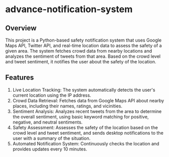 # advance-notification-system

## Overview
This project is a Python-based safety notification system that uses Google Maps API, Twitter API, and real-time location data to assess the safety of a given area. The system fetches crowd data from nearby locations and analyzes the sentiment of tweets from that area. Based on the crowd level and tweet sentiment, it notifies the user about the safety of the location.

## Features
1. Live Location Tracking: The system automatically detects the user's current location using the IP address.
2. Crowd Data Retrieval: Fetches data from Google Maps API about nearby places, including their names, ratings, and vicinities.
3. Sentiment Analysis: Analyzes recent tweets from the area to determine the overall sentiment, using basic keyword matching for positive, negative, and neutral sentiments.
4. Safety Assessment: Assesses the safety of the location based on the crowd level and tweet sentiment, and sends desktop notifications to the user with a summary of the situation.
5. Automated Notification System: Continuously checks the location and provides updates every 10 minutes.
